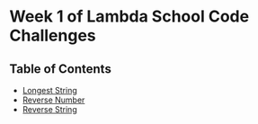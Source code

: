 # Week 1 of Lambda School Code Challenges

## Table of Contents

- [Longest String](longest-string)
- [Reverse Number](reverse-number)
- [Reverse String](reverse-string)
